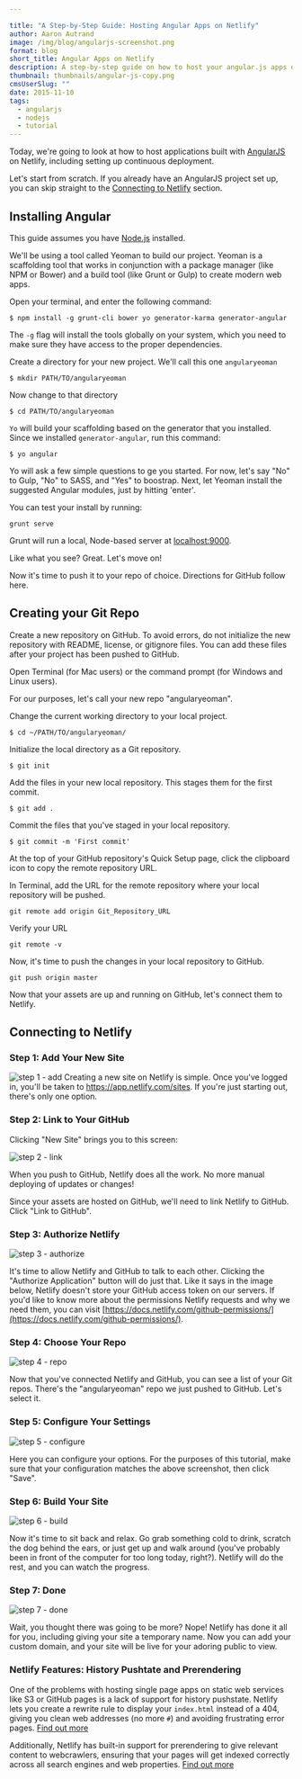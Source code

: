 ```yaml
---

title: "A Step-by-Step Guide: Hosting Angular Apps on Netlify"
author: Aaron Autrand
image: /img/blog/angularjs-screenshot.png
format: blog
short_title: Angular Apps on Netlify
description: A step-by-step guide on how to host your angular.js apps on Netlify.
thumbnail: thumbnails/angular-js-copy.png
cmsUserSlug: ""
date: 2015-11-10
tags:
  - angularjs
  - nodejs
  - tutorial
---
```


Today, we're going to look at how to host applications built with [AngularJS](https://angularjs.org/) on Netlify, including setting up continuous deployment.

Let's start from scratch. If you already have an AngularJS project set up, you can skip straight to the [Connecting to Netlify](#netlifystart) section.

## Installing Angular

This guide assumes you have [Node.js](https://nodejs.org) installed.

We'll be using a tool called Yeoman to build our project. Yeoman is a scaffolding tool that works in conjunction with a package manager (like NPM or Bower) and a build tool (like Grunt or Gulp) to create modern web apps.

Open your terminal, and enter the following command:

```
$ npm install -g grunt-cli bower yo generator-karma generator-angular
```

The `-g` flag will install the tools globally on your system, which you need to make sure they have access to the proper dependencies.

Create a directory for your new project. We'll call this one `angularyeoman`
```
$ mkdir PATH/TO/angularyeoman
```
Now change to that directory
```
$ cd PATH/TO/angularyeoman
```
`Yo` will build your scaffolding based on the generator that you installed. Since we installed `generator-angular`, run this command:
```
$ yo angular
```
Yo will ask a few simple questions to ge you started. For now, let's say "No" to Gulp, "No" to SASS, and "Yes" to boostrap. Next, let Yeoman install the suggested Angular modules, just by hitting 'enter'.

You can test your install by running:
```
grunt serve
```
Grunt will run a local, Node-based server at [localhost:9000](http://localhost:9000).

Like what you see? Great. Let's move on!

Now it's time to push it to your repo of choice. Directions for GitHub follow here.

## **Creating your Git Repo**

Create a new repository on GitHub. To avoid errors, do not initialize the new repository with README, license, or gitignore files. You can add these files after your project has been pushed to GitHub.

Open Terminal (for Mac users) or the command prompt (for Windows and Linux users).

For our purposes, let's call your new repo "angularyeoman".

Change the current working directory to your local project.

```
$ cd ~/PATH/TO/angularyeoman/
```

Initialize the local directory as a Git repository.
```
$ git init
```
Add the files in your new local repository. This stages them for the first commit.
```
$ git add .
```
Commit the files that you've staged in your local repository.
```
$ git commit -m 'First commit'
```

At the top of your GitHub repository's Quick Setup page, click the clipboard icon to copy the remote repository URL.

In Terminal, add the URL for the remote repository where your local repository will be pushed.
```
git remote add origin Git_Repository_URL
```
Verify your URL
```
git remote -v
```
Now, it's time to push the changes in your local repository to GitHub.
```
git push origin master
```

Now that your assets are up and running on GitHub, let's connect them to Netlify.
<a id="netlifystart"></a>

## **Connecting to Netlify**

### Step 1: Add Your New Site

![step 1 - add](https://cloud.githubusercontent.com/assets/6520639/9803638/717820a6-57d9-11e5-838f-d2a732eb0a41.png)
Creating a new site on Netlify is simple. Once you've logged in, you'll be taken to https://app.netlify.com/sites. If you're just starting out, there's only one option.

### Step 2: Link to Your GitHub
Clicking "New Site" brings you to this screen:

![step 2 - link](https://cloud.githubusercontent.com/assets/6520639/9803637/7176ac8a-57d9-11e5-9b09-f43dc772a4f9.png)

When you push to GitHub, Netlify does all the work. No more manual deploying of updates or changes!

Since your assets are hosted on GitHub, we'll need to link Netlify to GitHub. Click "Link to GitHub".

### Step 3: Authorize Netlify
![step 3 - authorize](https://cloud.githubusercontent.com/assets/6520639/9803635/71760370-57d9-11e5-8bdb-850aa176a22c.png)

It's time to allow Netlify and GitHub to talk to each other. Clicking the "Authorize Application" button will do just that. Like it says in the image below, Netlify doesn't store your GitHub access token on our servers. If you'd like to know more about the permissions Netlify requests and why we need them, you can visit [https://docs.netlify.com/github-permissions/](https://docs.netlify.com/github-permissions/).

### Step 4: Choose Your Repo
![step 4 - repo](https://raw.githubusercontent.com/munkymack/netlify-assets/master/Step4AngularJS.png)

Now that you've connected Netlify and GitHub, you can see a list of your Git repos. There's the "angularyeoman" repo we just pushed to GitHub. Let's select it.

### Step 5: Configure Your Settings
![step 5 - configure](https://raw.githubusercontent.com/munkymack/netlify-assets/master/Step5AngularJS.png)

Here you can configure your options. For the purposes of this tutorial, make sure that your configuration matches the above screenshot, then click "Save".

### Step 6: Build Your Site

![step 6 - build](https://cloud.githubusercontent.com/assets/6520639/9803640/717b9c40-57d9-11e5-9ca4-92f90f8ed005.png)

Now it's time to sit back and relax. Go grab something cold to drink, scratch the dog behind the ears, or just get up and walk around (you've probably been in front of the computer for too long today, right?). Netlify will do the rest, and you can watch the progress.

### Step 7: Done

![step 7 - done](https://raw.githubusercontent.com/munkymack/netlify-assets/master/Step7AngularJS.png)

Wait, you thought there was going to be more? Nope! Netlify has done it all for you, including giving your site a temporary name. Now you can add your custom domain, and your site will be live for your adoring public to view.

### Netlify Features: History Pushtate and Prerendering

One of the problems with hosting single page apps on static web services like S3 or GitHub pages is a lack of support for history pushstate. Netlify lets you create a rewrite rule to display your `index.html` instead of a 404, giving you clean web addresses (no more `#`) and avoiding frustrating error pages. [Find out more](https://www.netlify.com/docs/redirects#history-pushstate-and-single-page-apps)

Additionally, Netlify has built-in support for prerendering to give relevant content to webcrawlers, ensuring that your pages will get indexed correctly across all search engines and web properties. [Find out more](https://www.netlify.com/docs/prerendering)
